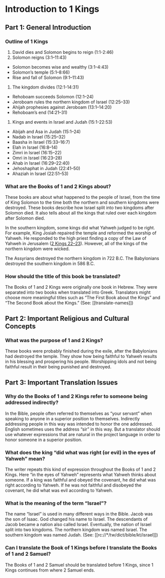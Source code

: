 # Introduction to 1 Kings
## Part 1: General Introduction

### Outline of 1 Kings

1. David dies and Solomon begins to reign (1:1-2:46)
1. Solomon reigns (3:1–11:43)
- Solomon becomes wise and wealthy (3:1–4:43)
- Solomon’s temple (5:1–8:66)
- Rise and fall of Solomon (9:1–11:43)
1. The kingdom divides (12:1-14:31)
- Rehoboam succeeds Solomon (12:1–24)
- Jeroboam rules the northern kingdom of Israel (12:25–33)
- Ahijah prophesies against Jeroboam (13:1–14:20)
- Rehoboam’s end (14:21–31)
1. Kings and events in Israel and Judah (15:1-22:53)
- Abijah and Asa in Judah (15:1–24)
- Nadab in Israel (15:25–32)
- Baasha in Israel (15:33–16:7)
- Elah in Israel (16:8–14)
- Zimri in Israel (16:15–22)
- Omri in Israel (16:23–28)
- Ahab in Israel (16:29–22:40)
- Jehoshaphat in Judah (22:41–50)
- Ahaziah in Israel (22:51–53)

### What are the Books of 1 and 2 Kings about?

These books are about what happened to the people of Israel, from the time of King Solomon to the time both the northern and southern kingdoms were destroyed. These books describe how Israel split into two kingdoms after Solomon died. It also tells about all the kings that ruled over each kingdom after Solomon died.

In the southern kingdom, some kings did what Yahweh judged to be right. For example, King Josiah repaired the temple and reformed the worship of Yahweh. He responded to the high priest finding a copy of the Law of Yahweh in Jerusalem ([2 Kings 22–23](../../2ki/22/01.md)). However, all of the kings of the northern kingdom were wicked.

The Assyrians destroyed the northern kingdom in 722 B.C. The Babylonians destroyed the southern kingdom in 586 B.C.

### How should the title of this book be translated?

The Books of 1 and 2 Kings were originally one book in Hebrew. They were separated into two books when translated into Greek. Translators might choose more meaningful titles such as “The First Book about the Kings” and “The Second Book about the Kings.” (See: [[translate-names]])

## Part 2: Important Religious and Cultural Concepts

### What was the purpose of 1 and 2 Kings?

These books were probably finished during the exile, after the Babylonians had destroyed the temple. They show how being faithful to Yahweh results in his blessing and prospering his people. Worshipping idols and not being faithful result in their being punished and destroyed.

## Part 3: Important Translation Issues

### Why do the Books of 1 and 2 Kings refer to someone being addressed indirectly?

In the Bible, people often referred to themselves as “your servant” when speaking to anyone in a superior position to themselves. Indirectly addressing people in this way was intended to honor the one addressed. English sometimes uses the address “sir” in this way. But a translator should use whatever expressions that are natural in the project language in order to honor someone in a superior position.

### What does the king “did what was right (or evil) in the eyes of Yahweh” mean?

The writer repeats this kind of expression throughout the Books of 1 and 2 Kings. Here “in the eyes of Yahweh” represents what Yahweh thinks about someone. If a king was faithful and obeyed the covenant, he did what was right according to Yahweh. If he was not faithful and disobeyed the covenant, he did what was evil according to Yahweh.

### What is the meaning of the term “Israel”?

The name “Israel” is used in many different ways in the Bible. Jacob was the son of Isaac. God changed his name to Israel. The descendants of Jacob became a nation also called Israel. Eventually, the nation of Israel split into two kingdoms. The northern kingdom was named Israel. The southern kingdom was named Judah. (See: [[rc://*/tw/dict/bible/kt/israel]])

### Can I translate the Book of 1 Kings before I translate the Books of 1 and 2 Samuel?

The Books of 1 and 2 Samuel should be translated before 1 Kings, since 1 Kings continues from where 2 Samuel ends.